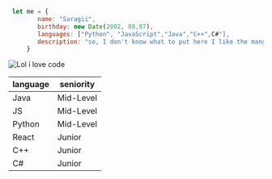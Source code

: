 ```javascript
 let me = {
	    name: "Saragii",
	    birthday: new Date(2002, 08,07),
	    languages: ["Python", "JavaScript","Java","C++",C#"],
	    description: "so, I don't know what to put here I like the manga and code, that's all"
	 }
```
![Lol i love code](https://i.pinimg.com/originals/74/c2/f0/74c2f0be552806e0b686e1396751f4a9.gif)

|language| seniority|
|--|--|
| Java | Mid-Level|
|JS|Mid-Level|
|Python|Mid-Level|
|React|Junior |
|C++|Junior|
|C#|Junior|
